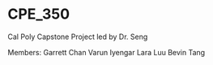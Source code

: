 # CPE_350
Cal Poly Capstone Project led by Dr. Seng

Members:
Garrett Chan
Varun Iyengar
Lara Luu
Bevin Tang
